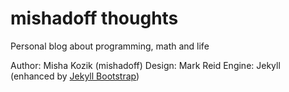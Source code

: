 # mishadoff thoughts

Personal blog about programming, math and life

Author: Misha Kozik (mishadoff)
Design: Mark Reid
Engine: Jekyll (enhanced by [Jekyll Bootstrap](http://jekyllbootstrap.com))
